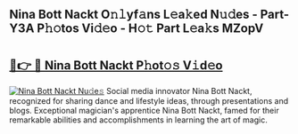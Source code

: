 ## Nina Bott Nackt O𝚗𝚕yf𝚊ns L𝚎a𝚔ed N𝚞𝚍es - Part-Y3A P𝚑𝚘tos Vi𝚍𝚎o - H𝚘𝚝 Part L𝚎a𝚔s MZopV

# <h2><a href="http://kf30hrj.oniu.top/?m=Nina+Bott+Nackt">🔗👉 🔴 Nina Bott Nackt P𝚑ot𝚘𝚜 V𝚒d𝚎o</a></h2>

[![Nina Bott Nackt Nu𝚍e𝚜](https://i.imgur.com/0qMVB7G.gif)](http://kf30hrj.oniu.top/?m=Nina+Bott+Nackt)
Social media innovator Nina Bott Nackt, recognized for sharing dance and lifestyle ideas, through presentations and blogs. Exceptional magician's apprentice Nina Bott Nackt, famed for their remarkable abilities and accomplishments in learning the art of magic.  
